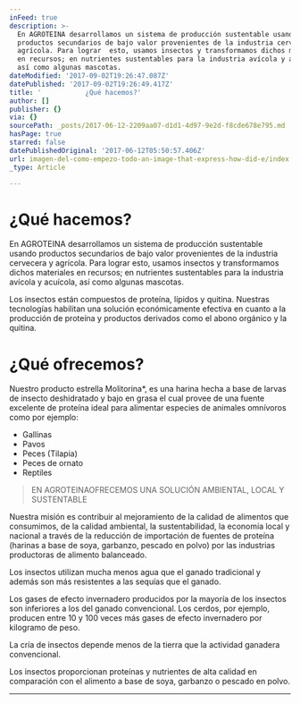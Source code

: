 ```yaml
---
inFeed: true
description: >-
  En AGROTEINA desarrollamos un sistema de producción sustentable usando
  productos secundarios de bajo valor provenientes de la industria cervecera y
  agrícola. Para lograr  esto, usamos insectos y transformamos dichos materiales
  en recursos; en nutrientes sustentables para la industria avícola y acuícola,
  así como algunas mascotas.
dateModified: '2017-09-02T19:26:47.087Z'
datePublished: '2017-09-02T19:26:49.417Z'
title: '           ¿Qué hacemos?'
author: []
publisher: {}
via: {}
sourcePath: _posts/2017-06-12-2209aa07-d1d1-4d97-9e2d-f8cde678e795.md
hasPage: true
starred: false
datePublishedOriginal: '2017-06-12T05:50:57.406Z'
url: imagen-del-como-empezo-todo-an-image-that-express-how-did-e/index.html
_type: Article

---
```

# ¿Qué hacemos?

En AGROTEINA desarrollamos un sistema de producción sustentable usando productos secundarios de bajo valor provenientes de la industria cervecera y agrícola. Para lograr  esto, usamos insectos y transformamos dichos materiales en recursos; en nutrientes sustentables para la industria avícola y acuícola, así como algunas mascotas.

Los insectos están compuestos de proteína, lípidos y quitina. Nuestras tecnologías
habilitan una solución económicamente efectiva en cuanto a la producción de proteína y productos derivados como el abono orgánico y la quitina.

# ¿Qué ofrecemos?

Nuestro producto estrella Molitorina\*, es una harina hecha a base de larvas de insecto deshidratado y bajo en grasa el cual provee de una fuente excelente de proteína ideal para alimentar especies de animales omnívoros como por ejemplo: 

* Gallinas 
* Pavos 
* Peces
(Tilapia)
* Peces de
ornato 
* Reptiles

> EN AGROTEINAOFRECEMOS UNA SOLUCIÓN AMBIENTAL, LOCAL Y SUSTENTABLE

Nuestra misión es contribuir al mejoramiento de la calidad de alimentos que consumimos, de la calidad ambiental, la sustentabilidad, la economía local y nacional a través de la reducción de importación de fuentes de proteína (harinas a base de soya, garbanzo, pescado en polvo) por las industrias productoras de alimento balanceado.

Los insectos utilizan mucha menos agua que el ganado tradicional y además son más resistentes a las sequías que el ganado.

Los gases de efecto invernadero producidos por la mayoría de los insectos son inferiores a los del ganado convencional. Los cerdos, por ejemplo, producen entre 10 y 100 veces más gases de efecto invernadero por kilogramo de peso.

La cría de insectos depende menos de la tierra que la actividad ganadera convencional.

Los insectos proporcionan proteínas y nutrientes de alta calidad en comparación con el alimento a base de soya, garbanzo o pescado en polvo.

---